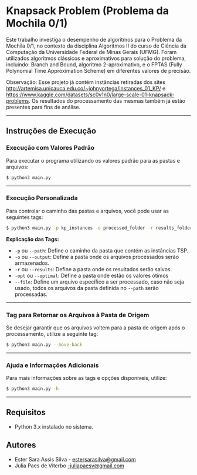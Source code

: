 # Knapsack Problem (Problema da Mochila 0/1)

Este trabalho investiga o desempenho de algoritmos para o Problema da Mochila 0/1, no contexto da disciplina Algoritmos II do curso de Ciência da Computação da Universidade Federal de Minas Gerais (UFMG). Foram utilizados algoritmos clássicos e aproximativos para solução do problema, incluindo: Branch and Bound, algoritmo 2-aproximativo, e o FPTAS (Fully Polynomial Time Approximation Scheme) em diferentes valores de precisão.

Observação: Esse projeto já contém instâncias retiradas dos sites http://artemisa.unicauca.edu.co/~johnyortega/instances_01_KP/ e https://www.kaggle.com/datasets/sc0v1n0/large-scale-01-knapsack-problems. Os resultados do processamento das mesmas também já estão presentes para fins de análise. 

---

## **Instruções de Execução**

### **Execução com Valores Padrão**
Para executar o programa utilizando os valores padrão para as pastas e arquivos:
```bash
$ python3 main.py
```

---

### **Execução Personalizada**
Para controlar o caminho das pastas e arquivos, você pode usar as seguintes tags:
```bash
$ python3 main.py -p kp_instances -o processed_folder -r results_folder -opt kp_instances/optimum
```

**Explicação das Tags:**
- `-p` ou `--path`: Define o caminho da pasta que contém as instâncias TSP.
- `-o` ou `--output`: Define a pasta onde os arquivos processados serão armazenados.
- `-r` ou `--results`: Define a pasta onde os resultados serão salvos.
- `-opt` ou `--optimal`: Define a pasta onde estão os valores ótimos
- `--file`: Define um arquivo específico a ser processado, caso não seja usado, todos os arquivos da pasta definida no `--path` serão processadas.
---

### **Tag para Retornar os Arquivos à Pasta de Origem**
Se desejar garantir que os arquivos voltem para a pasta de origem após o processamento, utilize a seguinte tag:
```bash
$ python3 main.py --move-back
```

---

### **Ajuda e Informações Adicionais**
Para mais informações sobre as tags e opções disponíveis, utilize:
```bash
$ python3 main.py -h
```

---

## **Requisitos**
- Python 3.x instalado no sistema.

## **Autores**

- Ester Sara Assis Silva - estersarasilva@gmail.com
- Julia Paes de Viterbo -juliapaesv@gmail.com
